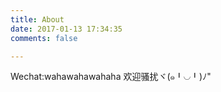 ```yaml
---
title: About
date: 2017-01-13 17:34:35
comments: false

---
```


Wechat:wahawahawahaha
欢迎骚扰ヾ(๑╹◡╹)ﾉ"
